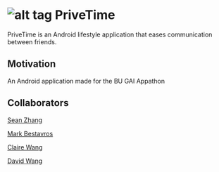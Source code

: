 # ![alt tag](https://raw.githubusercontent.com/Freddie-V4/PriveTime----Appathon/master/app/src/main/res/drawable-hdpi/ic_launcher.png) PriveTime 


PriveTime is an Android lifestyle application that eases communication between friends.

## Motivation
An Android application made for the BU GAI Appathon

## Collaborators

[Sean Zhang](https://github.com/puzzledsean)

[Mark Bestavros](https://github.com/Markouka)

[Claire Wang](https://github.com/clairew)

[David Wang](https://github.com/davidwang830)
